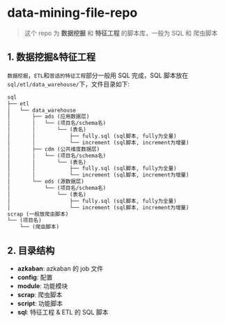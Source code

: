 # data-mining-file-repo

> 这个 repo 为 __数据挖掘__ 和 __特征工程__ 的脚本库，一般为 SQL 和 爬虫脚本

## 1. 数据挖掘&特征工程

`数据挖掘`，`ETL`和`普适的特征工程`部分一般用 SQL 完成，SQL 脚本放在 `sql/etl/data_warehouse/`下，文件目录如下:

```markdown
sql
├── etl
│   └── data_warehouse
│       ├── ads (应用数据层)
│       │   └── (项目名/schema名)
│       │       └── (表名)
│       │           ├── fully.sql (sql脚本, fully为全量)
│       │           └── increment (sql脚本, increment为增量)
│       ├── cdm (公共维度数据层)
│       │   └── (项目名/schema名)
│       │       └── (表名)
│       │           ├── fully.sql (sql脚本, fully为全量)
│       │           └── increment (sql脚本, increment为增量)
│       └── ods (源数据层)
│           └── (项目名/schema名)
│               └── (表名)
│                   ├── fully.sql (sql脚本, fully为全量)
│                   └── increment (sql脚本, increment为增量)
scrap (一般放爬虫脚本)
└── (项目名)
    └── (爬虫脚本)
```

## 2. 目录结构

* __azkaban__: azkaban 的 job 文件
* __config__: 配置
* __module__: 功能模块
* __scrap__: 爬虫脚本
* __script__: 功能脚本
* __sql__: 特征工程 & ETL 的 SQL 脚本